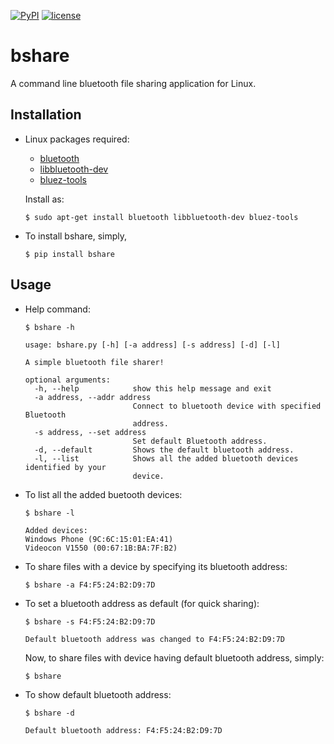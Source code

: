 [![PyPI](https://img.shields.io/badge/PyPi-v1.0.0-f39f37.svg)](https://pypi.python.org/pypi/bshare)
[![license](https://img.shields.io/github/license/mashape/apistatus.svg?maxAge=2592000)](https://github.com/nikhilkumarsingh/bshare/blob/master/LICENSE.txt)

# bshare

A command line bluetooth file sharing application for Linux.

## Installation

- Linux packages required:

	- [bluetooth](http://www.bluez.org/)
	- [libbluetooth-dev](https://packages.ubuntu.com/xenial/libbluetooth-dev)
	- [bluez-tools](https://packages.ubuntu.com/xenial/utils/bluez-tools)
  
	Install as:
	```
	$ sudo apt-get install bluetooth libbluetooth-dev bluez-tools
	```

- To install bshare, simply,

	```
	$ pip install bshare
	```

## Usage

- Help command:

	```
	$ bshare -h

	usage: bshare.py [-h] [-a address] [-s address] [-d] [-l]

	A simple bluetooth file sharer!

	optional arguments:
	  -h, --help            show this help message and exit
	  -a address, --addr address
	                        Connect to bluetooth device with specified Bluetooth
	                        address.
	  -s address, --set address
	                        Set default Bluetooth address.
	  -d, --default         Shows the default bluetooth address.
	  -l, --list            Shows all the added bluetooth devices identified by your
	                        device.

	```

- To list all the added buetooth devices:

	```
	$ bshare -l

	Added devices:
	Windows Phone (9C:6C:15:01:EA:41)
	Videocon V1550 (00:67:1B:BA:7F:B2)
	```

- To share files with a device by specifying its bluetooth address:
	
	```
	$ bshare -a F4:F5:24:B2:D9:7D
	```

- To set a bluetooth address as default (for quick sharing):

	```
	$ bshare -s F4:F5:24:B2:D9:7D

	Default bluetooth address was changed to F4:F5:24:B2:D9:7D
	```

	Now, to share files with device having default bluetooth address, simply:

	```
	$ bshare
	```

- To show default bluetooth address:
	
	```
	$ bshare -d

	Default bluetooth address: F4:F5:24:B2:D9:7D
	```
